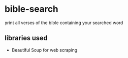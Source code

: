 # bible-search
print all verses of the bible containing your searched word

## libraries used
- Beautiful Soup for web scraping




